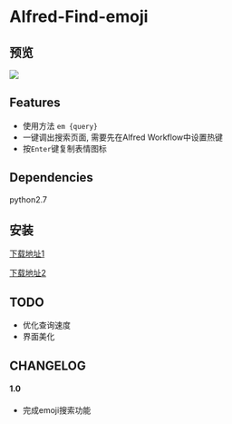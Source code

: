 # Alfred-Find-emoji

## 预览
![](https://photos-picgo.oss-cn-beijing.aliyuncs.com/img/u0qxs-lqzql.gif)

## Features

+ 使用方法 `em {query}`
+ 一键调出搜索页面, 需要先在Alfred Workflow中设置热键
+ 按`Enter`键复制表情图标

## Dependencies

python2.7

## 安装

[下载地址1](https://github.com/echo-cool/Alfred3-Find-emoji/raw/master/Find-emoji.alfredworkflow) 

[下载地址2](http://photos-picgo.oss-cn-beijing.aliyuncs.com/Find-emoji.alfredworkflow)



## TODO

+ 优化查询速度
+ 界面美化

## CHANGELOG
#### 1.0

+ 完成emoji搜索功能